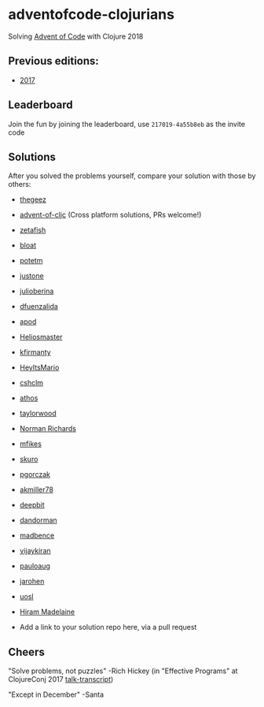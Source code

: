 # adventofcode-clojurians

Solving [Advent of Code](http://adventofcode.com) with Clojure 2018

## Previous editions:
- [2017](https://github.com/adventofcode-clojurians/adventofcode-clojurians/blob/master/2017.md)

## Leaderboard
Join the fun by joining the leaderboard, use `217019-4a55b8eb` as the invite code

## Solutions
After you solved the problems yourself, compare your solution with those by others:

- [thegeez](https://github.com/thegeez/clj-advent-of-code-2018)
- [advent-of-cljc](https://github.com/borkdude/advent-of-cljc) (Cross platform solutions, PRs welcome!)
- [zetafish](https://github.com/zetafish/adventofcode-2018)
- [bloat](https://github.com/bloat/aoc2018)
- [potetm](https://github.com/potetm/advent-of-code)
- [justone](https://github.com/justone/adventofcode/tree/master/2018)
- [julioberina](https://github.com/julioberina/AdventOfCode-2018)
- [dfuenzalida](https://github.com/dfuenzalida/adventofcode/tree/master/advent2018)
- [apod](https://github.com/apod/advent-of-code-2018)
- [Heliosmaster](https://github.com/Heliosmaster/advent-of-code-2018)
- [kfirmanty](https://github.com/kfirmanty/advent-of-code-2018)
- [HeyItsMario](https://github.com/HeyItsMario/AdventOfCode2018)
- [cshclm](https://gitlab.com/cshclm/advent-of-code-2018)
- [athos](https://github.com/athos/advent-of-code-2018)
- [taylorwood](https://github.com/taylorwood/advent-of-code)
- [Norman Richards](https://github.com/orb/advent2018)
- [mfikes](https://github.com/mfikes/advent-of-code)
- [skuro](https://github.com/skuro/adventofcode2018)
- [pgorczak](https://github.com/pgorczak/adventofcode-clj/tree/master/src/aoc2018)
- [akmiller78](https://github.com/akmiller78/AdventOfCode2018)
- [deepbit](https://github.com/coelias/adventofcode-2018)
- [dandorman](https://github.com/dandorman/advent-of-code-2018)
- [madbence](https://github.com/madbence/aoc-2018-clj)
- [vijaykiran](https://github.com/vijaykiran/aoc-2018)
- [pauloaug](https://github.com/pauloaug/advent-of-code-2018)
- [jarohen](https://github.com/jarohen/advent-of-code/tree/master/2018/src/aoc2018)
- [uosl](https://github.com/uosl/advent-of-code)
- [Hiram Madelaine](https://bitbucket.org/hmadelaine/advent-of-code)

- Add a link to your solution repo here, via a pull request

## Cheers

"Solve problems, not puzzles" -Rich Hickey (in "Effective Programs" at ClojureConj 2017 [talk-transcript](https://github.com/matthiasn/talk-transcripts/blob/master/Hickey_Rich/EffectivePrograms.md))

"Except in December" -Santa
